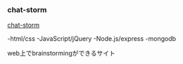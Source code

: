 ### chat-storm
[chat-storm](https://chat-storm-prod.herokuapp.com/)

-html/css
-JavaScript/jQuery
-Node.js/express
-mongodb

web上でbrainstormingができるサイト



